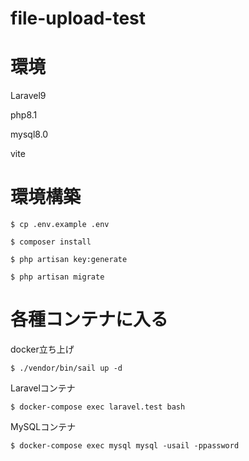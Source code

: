 # file-upload-test

# 環境

Laravel9

php8.1

mysql8.0

vite

# 環境構築
```
$ cp .env.example .env

$ composer install

$ php artisan key:generate

$ php artisan migrate
```

# 各種コンテナに入る

docker立ち上げ
```
$ ./vendor/bin/sail up -d
```

Laravelコンテナ
```
$ docker-compose exec laravel.test bash
```

MySQLコンテナ
```
$ docker-compose exec mysql mysql -usail -ppassword
```

